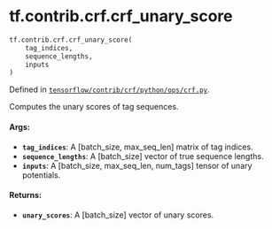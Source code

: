<div itemscope itemtype="http://developers.google.com/ReferenceObject">
<meta itemprop="name" content="tf.contrib.crf.crf_unary_score" />
<meta itemprop="path" content="Stable" />
</div>

# tf.contrib.crf.crf_unary_score

``` python
tf.contrib.crf.crf_unary_score(
    tag_indices,
    sequence_lengths,
    inputs
)
```



Defined in [`tensorflow/contrib/crf/python/ops/crf.py`](https://www.tensorflow.org/code/tensorflow/contrib/crf/python/ops/crf.py).

Computes the unary scores of tag sequences.

#### Args:

* <b>`tag_indices`</b>: A [batch_size, max_seq_len] matrix of tag indices.
* <b>`sequence_lengths`</b>: A [batch_size] vector of true sequence lengths.
* <b>`inputs`</b>: A [batch_size, max_seq_len, num_tags] tensor of unary potentials.

#### Returns:

* <b>`unary_scores`</b>: A [batch_size] vector of unary scores.